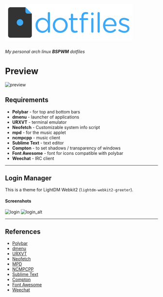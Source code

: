 ![dotfiles](./dotfiles-logo.png "Logo")
==========

###### My personal arch linux **BSPWM** dotfiles


# Preview

![preview](https://i.imgur.com/OxSAmJU.gifv)

Requirements
------------

* **Polybar** - for top and bottom bars
* **dmenu** - launcher of applications
* **URXVT** - terminal emulator	
* **Neofetch** - Customizable system info script
* **mpd** - for the music applet
* **ncmpcpp** - music client
* **Sublime Text** - text editor
* **Compton** - to set shadows / transparency of windows
* **Font Awesome** - font for icons compatible with polybar
* **Weechat** - IRC client


----------

Login Manager
----------

This is a theme for LightDM Webkit2 (`lightdm-webkit2-greeter`).

#### Screenshots

![login](https://i.imgur.com/AoOIXPc.png)
![login_alt](https://i.imgur.com/ckU7Usj.png)


----------


References
----------

* [Polybar](https://github.com/jaagr/polybar/wiki)
* [dmenu](https://wiki.archlinux.org/index.php/dmenu)
* [URXVT](https://wiki.archlinux.org/index.php/rxvt-unicode)
* [Neofetch](https://github.com/dylanaraps/neofetch)
* [MPD](https://www.musicpd.org/)
* [NCMPCPP](https://wiki.archlinux.org/index.php/ncmpcpp)
* [Sublime Text](https://www.sublimetext.com/)
* [Compton](https://wiki.archlinux.org/index.php/Compton)
* [Font Awesome](http://fontawesome.io/)
* [Weechat](https://weechat.org/)






